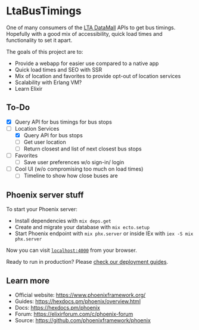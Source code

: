 # LtaBusTimings

One of many consumers of the [LTA DataMall](https://datamall.lta.gov.sg/content/datamall/en.html) APIs to get bus timings. Hopefully with a good mix of accessibility, quick load times and functionality to set it apart.

The goals of this project are to:
  - Provide a webapp for easier use compared to a native app
  - Quick load times and SEO with SSR
  - Mix of location and favorites to provide opt-out of location services
  - Scalability with Erlang VM?
  - Learn Elixir

## To-Do

 - [x] Query API for bus timings for bus stops
 - [ ] Location Services
   - [x] Query API for bus stops
   - [ ] Get user location
   - [ ] Return closest and list of next closest bus stops
 - [ ] Favorites
   - [ ] Save user preferences w/o sign-in/ login
 - [ ] Cool UI (w/o compromising too much on load times)
   - [ ] Timeline to show how close buses are

## Phoenix server stuff

To start your Phoenix server:

  * Install dependencies with `mix deps.get`
  * Create and migrate your database with `mix ecto.setup`
  * Start Phoenix endpoint with `mix phx.server` or inside IEx with `iex -S mix phx.server`

Now you can visit [`localhost:4000`](http://localhost:4000) from your browser.

Ready to run in production? Please [check our deployment guides](https://hexdocs.pm/phoenix/deployment.html).

## Learn more

  * Official website: https://www.phoenixframework.org/
  * Guides: https://hexdocs.pm/phoenix/overview.html
  * Docs: https://hexdocs.pm/phoenix
  * Forum: https://elixirforum.com/c/phoenix-forum
  * Source: https://github.com/phoenixframework/phoenix

